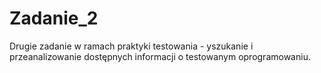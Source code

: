 # Zadanie_2
 Drugie zadanie w ramach praktyki testowania - yszukanie i przeanalizowanie dostępnych informacji o testowanym oprogramowaniu. 
